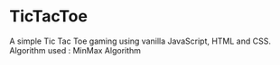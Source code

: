 # TicTacToe

A simple Tic Tac Toe gaming using vanilla JavaScript, HTML and CSS.
Algorithm used : MinMax Algorithm
